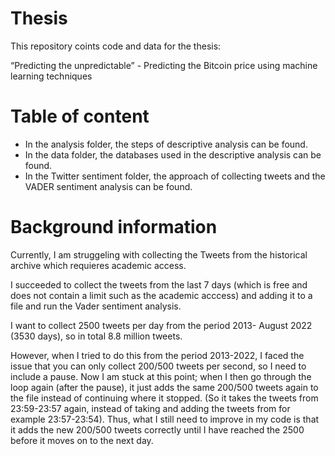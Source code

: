 # Thesis

This repository coints code and data for the thesis: 

“Predicting the unpredictable” - Predicting the Bitcoin price using machine learning techniques


# Table of content
- In the analysis folder, the steps of descriptive analysis can be found. 
- In the data folder, the databases used in the descriptive analysis can be found. 
- In the Twitter sentiment folder, the approach of collecting tweets and the VADER sentiment analysis can be found. 


# Background information
Currently, I am struggeling with collecting the Tweets from the historical archive which requieres academic access. 

I succeeded to collect the tweets from the last 7 days (which is free and does not contain a limit such as the academic acccess) and adding it to a file and run the Vader sentiment analysis.

I want to collect 2500 tweets per day from the period 2013- August 2022 (3530 days), so in total 8.8 million tweets. 

However, when I tried to do this from the period 2013-2022, I faced the issue that you can only collect 200/500 tweets per second, so I need to include a pause. Now I am stuck at this point; when I then go through the loop again (after the pause), it just adds the same 200/500 tweets again to the file instead of continuing where it stopped. (So it takes the tweets from 23:59-23:57 again, instead of taking and adding the tweets from for example 23:57-23:54). Thus, what I still need to improve in my code is that it adds the new 200/500 tweets correctly until I have reached the 2500 before it moves on to the next day. 
